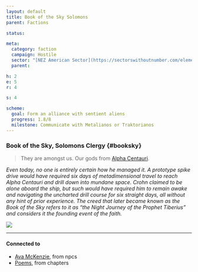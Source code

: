 ```yaml
---
layout: default
title: Book of the Sky Solomons
parent: Factions

status:

meta:
  category: faction
  campaign: Hostile
  sector: "[NEZ American Sector](https://sectorswithoutnumber.com/elements/E9FKrPjS8tsRmoryYMpe/faction) "
  parent: 

h: 2
e: 5
r: 4

s: 4

scheme:
  goal: Form an alliance with sentient aliens
  progress: 1.8/8
  milestone: Communicate with Metalianos or Traktorianos
---
```


### Book of the Sky, Solomons Clergy {#booksky}

> They are amongst us. Our gods from [Alpha Centauri](https://sectorswithoutnumber.com/sector/E9FKrPjS8tsRmoryYMpe/system/l5Sqg4yoyeVQJIsh6V1A).

*Even today, no one is entirely certain how he managed it. A prototype spike drive would have required six days of metadimensional travel to reach Alpha Centauri and drill down into mundane space. Crohn claimed to be alone aboard the ship, but such would have required him to remain awake and navigating the uncharted drill course for six straight days, all without any hint of prior experience. The creed that later became known as the Book of the Sky refers to it as “the Night Journey of the Prophet Tiberius” and considers it the founding event of the faith.*

![](https://i.imgur.com/EUXWq3P.png)

---
#### Connected to

<!-- QueryToSerialize: LIST without ID "["+ title + "](https://terra-campaigns.github.io/"+ regexreplace(file.path, ".md", "") + ")" + ", from " + regexreplace(file.folder, "hostile/", "") FROM ([[]]) OR outgoing([[]]) SORT file.folder DESC -->
<!-- SerializedQuery: LIST without ID "["+ title + "](https://terra-campaigns.github.io/"+ regexreplace(file.path, ".md", "") + ")" + ", from " + regexreplace(file.folder, "hostile/", "") FROM ([[]]) OR outgoing([[]]) SORT file.folder DESC -->
- [Ava McKenzie](https://terra-campaigns.github.io/hostile/npcs/AvamcKenzie), from npcs
- [Poems](https://terra-campaigns.github.io/hostile/chapters/anthology_050), from chapters
<!-- SerializedQuery END -->
